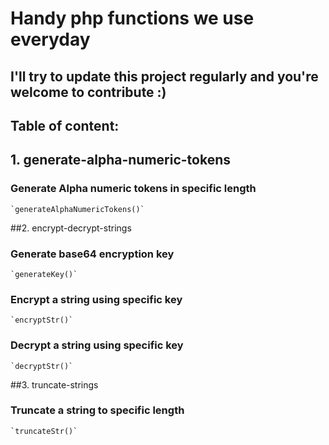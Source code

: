 # Handy php functions we use everyday
## I'll try to update this project regularly and **you're welcome to contribute :)**

## Table of content:

## 1. generate-alpha-numeric-tokens
### Generate Alpha numeric tokens in specific length
    `generateAlphaNumericTokens()`


##2. encrypt-decrypt-strings
### Generate base64 encryption key
    `generateKey()`

### Encrypt a string using specific key    
    `encryptStr()`

### Decrypt a string using specific key    
    `decryptStr()`


##3. truncate-strings
### Truncate a string to specific length
    `truncateStr()`